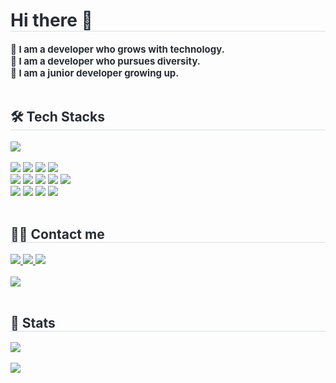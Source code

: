 <!--
**ice-cabbage/ice-cabbage** is a ✨ _special_ ✨ repository because its `README.md` (this file) appears on your GitHub profile.

Here are some ideas to get you started:

- 🔭 I’m currently working on ...
- 🌱 I’m currently learning ...
- 👯 I’m looking to collaborate on ...
- 🤔 I’m looking for help with ...
- 💬 Ask me about ...
- 📫 How to reach me: ...
- 😄 Pronouns: ...
- ⚡ Fun fact: ...
-->

<div style="text-align: left;"> 
    <h1 style="border-bottom: 1px solid #d8dee4; color: #282d33;"> Hi there 👋 </h1>  
    <div style="font-weight: 700; font-size: 15px; text-align: left; color: #282d33;">  🔅 I am a developer who grows with technology.</li></li></br></li></li> 🔅 I am a developer who pursues diversity.</li></li></br></li></li> 🔅 I am a junior developer growing up. </div> 
    </div>
    <div style="text-align: left;">
      </br>
    <h2 style="border-bottom: 1px solid #d8dee4; color: #282d33;"> 🛠️ Tech Stacks </h2>
    <div style="margin: ; text-align: left;" "text-align: left;">
        <img src="https://github-readme-stats.vercel.app/api/top-langs/?username=icecabbage&layout=compact&bg_color=180,00000000,1100ff&title_color=5092fb&text_color=5092fb"
           /> 
        <br/>
        <br/>
          <img src="https://img.shields.io/badge/Android-3DDC84?style=plastic&logo=Android&logoColor=white">
          <img src="https://img.shields.io/badge/React-61DAFB?style=plastic&logo=React&logoColor=white">
          <img src="https://img.shields.io/badge/Python-3776AB?style=plastic&logo=Python&logoColor=white">
          <img src="https://img.shields.io/badge/Javascript-F7DF1E?style=plastic&logo=Javascript&logoColor=white">
          <br/>
          <img src="https://img.shields.io/badge/Java-007396?style=plastic&logo=Java&logoColor=white">
          <img src="https://img.shields.io/badge/Go-00ADD8?style=plastic&logo=Go&logoColor=white">
          <img src="https://img.shields.io/badge/HTML5-E34F26?style=plastic&logo=HTML5&logoColor=white">
          <img src="https://img.shields.io/badge/CSS3-1572B6?style=plastic&logo=CSS3&logoColor=white">
          <img src="https://img.shields.io/badge/Github-181717?style=plastic&logo=Github&logoColor=white">
          <br/>
          <img src="https://img.shields.io/badge/Figma-F24E1E?style=plastic&logo=Figma&logoColor=white">
          <img src="https://img.shields.io/badge/Amazon AWS-232F3E?style=plastic&logo=Amazon AWS&logoColor=white">
          <img src="https://img.shields.io/badge/Notion-000000?style=plastic&logo=Notion&logoColor=white">
          <img src="https://img.shields.io/badge/MongoDB-47A248?style=plastic&logo=MongoDB&logoColor=white">
          </div>
    </div>
    <div style="align: left;">
      </br>
    <h2 style="border-bottom: 1px solid #d8dee4; color: #282d33;"> 🧑‍💻 Contact me </h2> 
    <div style="text-align: left;"> <a href=mailto:icecabbage13456@gmail.com> <img src="https://img.shields.io/badge/Gmail-EA4335?style=plastic&logo=Gmail&logoColor=white&link=mailto:icecabbage13456@gmail.com"> </a>
         <a href=https://www.instagram.com/bird_kite423/> <img src="https://img.shields.io/badge/Instagram-E4405F?style=plastic&logo=Instagram&logoColor=white&link=https://www.instagram.com/bird_kite423/"> </a>
         <a href=https://magic-party-4b8.notion.site/Ice-cabbage-f17affb0b6a245009801d39585be0652?pvs=4> <img src="https://img.shields.io/badge/Notion-000000?style=plastic&logo=Notion&logoColor=white&link=https://magic-party-4b8.notion.site/Ice-cabbage-f17affb0b6a245009801d39585be0652?pvs=4"> </a>
          </div>  <br> 
    <div style="text-align: left;"> <a href="https://hits.seeyoufarm.com"> <img src="https://hits.seeyoufarm.com/api/count/incr/badge.svg?url=https%3A%2F%2Fgithub.com%2Ficecabbage%2F&count_bg=%23000000&title_bg=%23000000&icon=github.svg&icon_color=%23FFFFFF&title=GitHub&edge_flat=false"/></a>
       </div> 
    </div>
    <div style="text-align: left;"> 
      </br>
    <h2 style="border-bottom: 1px solid #d8dee4; color: #282d33;"> 🏅 Stats </h2> <div style="text-align: left;">
      <img src="https://github-readme-stats.vercel.app/api?username=icecabbage&bg_color=180,00000000,1100ff&title_color=000000&text_color=ffc800"  />
      </br>
      </br>
      <img src="http://mazassumnida.wtf/api/generate_badge?boj=saeyeon" />
      </div> 
    </div>
    </br>

